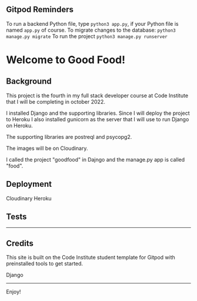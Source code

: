 ## Gitpod Reminders

To run a backend Python file, type `python3 app.py`, if your Python file is named `app.py` of course.
To migrate changes to the database: `python3 manage.py migrate`
To run the project `python3 manage.py runserver`

<h1>Welcome to Good Food!</h1>

<h2>Background</h2>
This project is the fourth in my full stack developer course at Code Institute that I will be completing in october 2022. 

I installed Django and the supporting libraries. Since I will deploy the project to Heroku I also installed gunicorn as the server that I will use to run Django on Heroku. 

The supporting libraries are postreql and psycopg2. 

The images will be on Cloudinary. 

I called the project "goodfood" in Dajngo and the manage.py app is called "food". 



<h2>Deployment</h2>
Cloudinary
Heroku

<h2>Tests</h2>


------

<h2>Credits</h2>

This site is built on the Code Institute student template for Gitpod with preinstalled tools to get started. 

Django


---

Enjoy!
